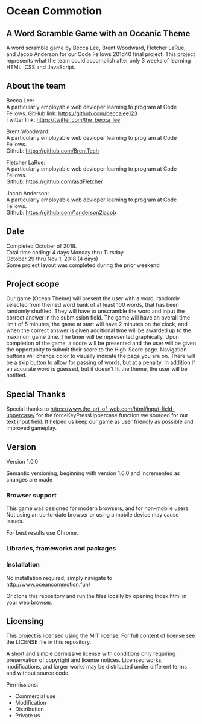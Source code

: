# Ocean Commotion
## A Word Scramble Game with an Oceanic Theme
A word scramble game by Becca Lee, Brent Woodward, Fletcher LaRue, and Jacob Anderson for our Code Fellows 201d40 final project. This project represents what the team could accomplish after only 3 weeks of learning HTML, CSS and JavaScript.

## About the team

Becca Lee:  
A particularly employable web devloper learning to program at Code Fellows. 
GitHub link: https://github.com/beccalee123  
Twitter link: https://twitter.com/the_becca_lee  

Brent Woodward:  
A particularly employable web devloper learning to program at Code Fellows.  
Github: https://github.com/BrentTech

Fletcher LaRue:  
A particularly employable web devloper learning to program at Code Fellows.  
Github: https://github.com/asdFletcher

Jacob Anderson:  
A particularly employable web devloper learning to program at Code Fellows.  
Github: https://github.com/1anderson2jacob


## Date
Completed October of 2018.  
Total time coding: 4 days Monday thru Tursday  
October 29 thru Nov 1, 2018 (4 days)  
Some project layout was completed during the prior weekend

## Project scope
Our game (Ocean Theme) will present the user with a word, randomly selected from themed word bank of at least 100 words, that has been randomly shuffled. They will have to unscramble the word and input the correct answer in the submission field. The game will have an overall time limit of 5 minutes, the game at start will have 2 minutes on the clock,  and when the correct answer is given additional time will be awarded up to the maximum game time. The timer will be represented graphically. Upon completion of the game, a score will be presented and the user will be given the opportunity to submit their score to the High-Score page. Navigation buttons will change color to visually indicate the page you are on. There will be a skip button to allow for passing of words, but at a penalty. In addition if an accurate word is guessed, but it doesn’t fit the theme, the user will be notified.

## Special Thanks
Special thanks to https://www.the-art-of-web.com/html/input-field-uppercase/ for the forceKeyPressUppercase function we sourced for our text input field. It helped us keep our game as user friendly as possible and improved gameplay.  

## Version
Version 1.0.0

Semantic versioning, beginning with version 1.0.0 and incremented as changes are made


### Browser support
This game was designed for modern browsers, and for non-mobile users. Not using an up-to-date browser or using a mobile device may cause issues.  

For best results use Chrome.

### Libraries, frameworks and packages

### Installation
No installation required, simply navigate to http://www.oceancommotion.fun/  

Or clone this repository and run the files locally by opening Index.html in your web browser.

## Licensing

This project is licensed using the MIT license. For full content of license see the LICENSE file in this repository.

A short and simple permissive license with conditions only requiring preservation of copyright and license notices. Licensed works, modifications, and larger works may be distributed under different terms and without source code.

Permissions: 
* Commercial use
* Modification
* Distribution
* Private us


